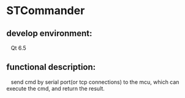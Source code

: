 # STCommander
## develop environment:

&nbsp;&nbsp; Qt 6.5

## functional description:
&nbsp;&nbsp; send cmd by serial port(or tcp connections) to the mcu, which can execute the cmd, and return the result.